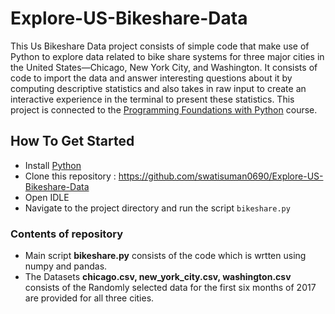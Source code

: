 # Explore-US-Bikeshare-Data

This Us Bikeshare Data project consists of simple code that make use of Python to explore data related to bike share systems for three major cities in the United States—Chicago, New York City, and Washington. It consists of  code to import the data and answer interesting questions about it by computing descriptive statistics and also takes in raw input to create an interactive experience in the terminal to present these statistics. This project is connected to the [Programming Foundations with Python](https://in.udacity.com/course/programming-foundations-with-python--ud036) course.


## How To Get Started

* Install [Python](https://www.python.org/downloads/) 
* Clone this repository : https://github.com/swatisuman0690/Explore-US-Bikeshare-Data
* Open IDLE
* Navigate to the project directory and run the script ` bikeshare.py `

### Contents of repository

* Main script **bikeshare.py** consists of the code which is wrtten using numpy and pandas.
* The Datasets **chicago.csv, new_york_city.csv, washington.csv** consists of the Randomly selected data for the first six months of 2017 are provided for all three cities.

